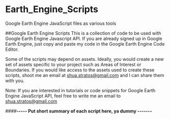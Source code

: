 # Earth_Engine_Scripts
 Google Earth Engine JavaScript files as various tools

##Google Earth Engine Scripts
This is a collection of code to be used with Google Earth Engine Javascript API. 
If you are already signed up in Google Earth Engine, just copy and paste my code in the Google Earth Engine Code Editor.

Some of the scripts may depend on assets. Ideally, you would create a new set of assets specific to your project such as Areas of Interest or Boundaries.
If you would like access to the assets used to create these scripts, shoot me an email at shua.stratos@gmail.com and I can share them with you. 

Note: If you are interested in tutorials or code snippets for Google Earth Engine JavaScript API, feel free to write me an email to shua.stratos@gmail.com


####**----- Put short summary of each script here, ya dummy -------**
